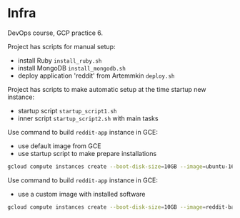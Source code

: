 Infra
=======


DevOps course, GCP practice 6.

Project has scripts for manual setup:
 - install Ruby `install_ruby.sh`
 - install MongoDB `install_mongodb.sh`
 - deploy application 'reddit' from Artemmkin `deploy.sh`

Project has scripts to make automatic setup at the time startup new instance:
 - startup script `startup_script1.sh`
 - inner script `startup_script2.sh` with main tasks

Use command to build `reddit-app` instance in GCE:
 - use default image from GCE
 - use startup script to make prepare installations

```bash 
gcloud compute instances create --boot-disk-size=10GB --image=ubuntu-1604-xenial-v20170815a --image-project=ubuntu-os-cloud --machine-type=g1-small --tags puma-server --restart-on-failure --zone=europe-west1-b --metadata-from-file startup-script=./startup_script1_1.sh reddit-app
```

Use command to build `reddit-app` instance in GCE:
- use a custom image with installed software
```bash 
gcloud compute instances create --boot-disk-size=10GB --image=reddit-base-1505047437 --image-project=practice-devops-gcp-1 --machine-type=g1-small --tags puma-server --restart-on-failure --zone=europe-west1-b reddit-app
```
